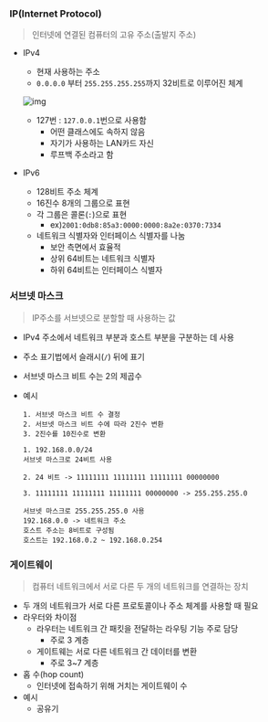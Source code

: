 ### IP(Internet Protocol)

> 인터넷에 연결된 컴퓨터의 고유 주소(출발지 주소)

- IPv4

  - 현재 사용하는 주소
  - `0.0.0.0` 부터 `255.255.255.255`까지 32비트로 이루어진 체계

  ![img](https://miro.medium.com/v2/resize:fit:875/1*xi54SfYbX3hV6an4gslx7A.png)

  - 127번 : `127.0.0.1`번으로 사용함
    - 어떤 클래스에도 속하지 않음
    - 자기가 사용하는 LAN카드 자신
    - 루프백 주소라고 함

- IPv6

  - 128비트 주소 체계
  - 16진수 8개의 그룹으로 표현
  - 각 그룹은 콜론(`:`)으로 표현
    - ex)`2001:0db8:85a3:0000:0000:8a2e:0370:7334`
  - 네트워크 식별자와 인터페이스 식별자를 나눔
    - 보안 측면에서 효율적
    - 상위 64비트는 네트워크 식별자
    - 하위 64비트는 인터페이스 식별자



### 서브넷 마스크

> IP주소를 서브넷으로 분할할 때 사용하는 값

- IPv4 주소에서 네트워크 부분과 호스트 부분을 구분하는 데 사용

- 주소 표기법에서 슬래시(`/`) 뒤에 표기

- 서브넷 마스크 비트 수는 2의 제곱수

- 예시

  ```
  1. 서브넷 마스크 비트 수 결정
  2. 서브넷 마스크 비트 수에 따라 2진수 변환
  3. 2진수를 10진수로 변환
  ```

  ```
  1. 192.168.0.0/24
  서브넷 마스크로 24비트 사용
  
  2. 24 비트 -> 11111111 11111111 11111111 00000000
  
  3. 11111111 11111111 11111111 00000000 -> 255.255.255.0
  
  서브넷 마스크로 255.255.255.0 사용
  192.168.0.0 -> 네트워크 주소
  호스트 주소는 8비트로 구성됨
  호스트는 192.168.0.2 ~ 192.168.0.254
  ```

  

### 게이트웨이

> 컴퓨터 네트워크에서 서로 다른 두 개의 네트워크를 연결하는 장치

- 두 개의 네트워크가 서로 다른 프로토콜이나 주소 체계를 사용할 때 필요
- 라우터와 차이점
  - 라우터는 네트워크 간 패킷을 전달하는 라우팅 기능 주로 담당
    - 주로 3 계층
  - 게이트웨는 서로 다른 네트워크 간 데이터를 변환
    - 주로 3~7 계층
- 홉 수(hop count)
  - 인터넷에 접속하기 위해 거치는 게이트웨이 수
- 예시
  - 공유기

